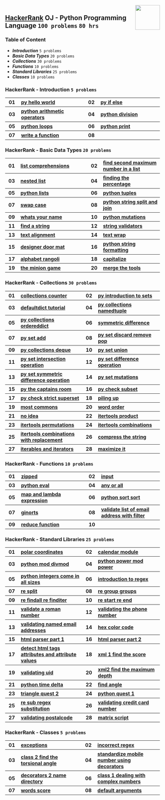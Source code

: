 <img align="right" width="80" src="https://github.com/cs-MohamedAyman/Problem-Solving-Training/blob/master/logos/hackerrank.jpg">

## [HackerRank](https://www.hackerrank.com/) OJ - Python Programming Language `100 problems` `80 hrs`

### Table of Content

- ***Introduction***                 `5 problems`
- ***Basic Data Types***             `20 problems`
- ***Collections***                 `30 problems`
- ***Functions***                     `10 problems`
- ***Standard Libraries***             `25 problems`
- ***Classes***                     `10 problems`

### HackerRank - Introduction `5 problems`

<table>
    <tbody>
        <tr>
            <th align="center" width="50px">01</th><th align="left" width="550px"><a href="https://www.hackerrank.com/challenges/py-hello-world/problem">py hello world</a></th>
            <th align="center" width="50px">02</th><th align="left" width="550px"><a href="https://www.hackerrank.com/challenges/py-if-else/problem">py if else</a></th>
        </tr>
        <tr>
            <th align="center" width="50px">03</th><th align="left" width="550px"><a href="https://www.hackerrank.com/challenges/python-arithmetic-operators/problem">python arithmetic operators</a></th>
            <th align="center" width="50px">04</th><th align="left" width="550px"><a href="https://www.hackerrank.com/challenges/python-division/problem">python division</a></th>
        </tr>
        <tr>
            <th align="center" width="50px">05</th><th align="left" width="550px"><a href="https://www.hackerrank.com/challenges/python-loops/problem">python loops</a></th>
            <th align="center" width="50px">06</th><th align="left" width="550px"><a href="https://www.hackerrank.com/challenges/python-print/problem">python print</a></th>
        </tr>
        <tr>
            <th align="center" width="50px">07</th><th align="left" width="550px"><a href="https://www.hackerrank.com/challenges/write-a-function/problem">write a function</a></th>
            <th align="center" width="50px">08</th><th align="left" width="550px"><a href=""></a></th>
        </tr>
    </tbody>
</table>

### HackerRank - Basic Data Types `20 problems`

<table>
    <tbody>
        <tr>
            <th align="center" width="50px">01</th><th align="left" width="550px"><a href="https://www.hackerrank.com/challenges/list-comprehensions/problem">list comprehensions</a></th>
            <th align="center" width="50px">02</th><th align="left" width="550px"><a href="https://www.hackerrank.com/challenges/find-second-maximum-number-in-a-list/problem">find second maximum number in a list</a></th>
        </tr>
        <tr>
            <th align="center" width="50px">03</th><th align="left" width="550px"><a href="https://www.hackerrank.com/challenges/nested-list/problem">nested list</a></th>
            <th align="center" width="50px">04</th><th align="left" width="550px"><a href="https://www.hackerrank.com/challenges/finding-the-percentage/problem">finding the percentage</a></th>
        </tr>
        <tr>
            <th align="center" width="50px">05</th><th align="left" width="550px"><a href="https://www.hackerrank.com/challenges/python-lists/problem">python lists</a></th>
            <th align="center" width="50px">06</th><th align="left" width="550px"><a href="https://www.hackerrank.com/challenges/python-tuples/problem">python tuples</a></th>
        </tr>
        <tr>
            <th align="center" width="50px">07</th><th align="left" width="550px"><a href="https://www.hackerrank.com/challenges/swap-case/problem">swap case</a></th>
            <th align="center" width="50px">08</th><th align="left" width="550px"><a href="https://www.hackerrank.com/challenges/python-string-split-and-join/problem">python string split and join</a></th>
        </tr>
        <tr>
            <th align="center" width="50px">09</th><th align="left" width="550px"><a href="https://www.hackerrank.com/challenges/whats-your-name/problem">whats your name</a></th>
            <th align="center" width="50px">10</th><th align="left" width="550px"><a href="https://www.hackerrank.com/challenges/python-mutations/problem">python mutations</a></th>
        </tr>
        <tr>
            <th align="center" width="50px">11</th><th align="left" width="550px"><a href="https://www.hackerrank.com/challenges/find-a-string/problem">find a string</a></th>
            <th align="center" width="50px">12</th><th align="left" width="550px"><a href="https://www.hackerrank.com/challenges/string-validators/problem">string validators</a></th>
        </tr>
        <tr>
            <th align="center" width="50px">13</th><th align="left" width="550px"><a href="https://www.hackerrank.com/challenges/text-alignment/problem">text alignment</a></th>
            <th align="center" width="50px">14</th><th align="left" width="550px"><a href="https://www.hackerrank.com/challenges/text-wrap/problem">text wrap</a></th>
        </tr>
        <tr>
            <th align="center" width="50px">15</th><th align="left" width="550px"><a href="https://www.hackerrank.com/challenges/designer-door-mat/problem">designer door mat</a></th>
            <th align="center" width="50px">16</th><th align="left" width="550px"><a href="https://www.hackerrank.com/challenges/python-string-formatting/problem">python string formatting</a></th>
        </tr>
        <tr>
            <th align="center" width="50px">17</th><th align="left" width="550px"><a href="https://www.hackerrank.com/challenges/alphabet-rangoli/problem">alphabet rangoli</a></th>
            <th align="center" width="50px">18</th><th align="left" width="550px"><a href="https://www.hackerrank.com/challenges/capitalize/problem">capitalize</a></th>
        </tr>
        <tr>
            <th align="center" width="50px">19</th><th align="left" width="550px"><a href="https://www.hackerrank.com/challenges/the-minion-game/problem">the minion game</a></th>
            <th align="center" width="50px">20</th><th align="left" width="550px"><a href="https://www.hackerrank.com/challenges/merge-the-tools/problem">merge the tools</a></th>
        </tr>
    </tbody>
</table>

### HackerRank - Collections `30 problems`

<table>
    <tbody>
        <tr>
            <th align="center" width="50px">01</th><th align="left" width="550px"><a href="https://www.hackerrank.com/challenges/collections-counter/problem">collections counter</a></th>
            <th align="center" width="50px">02</th><th align="left" width="550px"><a href="https://www.hackerrank.com/challenges/py-introduction-to-sets/problem">py introduction to sets</a></th>
        </tr>
        <tr>
            <th align="center" width="50px">03</th><th align="left" width="550px"><a href="https://www.hackerrank.com/challenges/defaultdict-tutorial/problem">defaultdict tutorial</a></th>
            <th align="center" width="50px">04</th><th align="left" width="550px"><a href="https://www.hackerrank.com/challenges/py-collections-namedtuple/problem">py collections namedtuple</a></th>
        </tr>
        <tr>
            <th align="center" width="50px">05</th><th align="left" width="550px"><a href="https://www.hackerrank.com/challenges/py-collections-ordereddict/problem">py collections ordereddict</a></th>
            <th align="center" width="50px">06</th><th align="left" width="550px"><a href="https://www.hackerrank.com/challenges/symmetric-difference/problem">symmetric difference</a></th>
        </tr>
        <tr>
            <th align="center" width="50px">07</th><th align="left" width="550px"><a href="https://www.hackerrank.com/challenges/py-set-add/problem">py set add</a></th>
            <th align="center" width="50px">08</th><th align="left" width="550px"><a href="https://www.hackerrank.com/challenges/py-set-discard-remove-pop/problem">py set discard remove pop</a></th>
        </tr>
        <tr>
            <th align="center" width="50px">09</th><th align="left" width="550px"><a href="https://www.hackerrank.com/challenges/py-collections-deque/problem">py collections deque</a></th>
            <th align="center" width="50px">10</th><th align="left" width="550px"><a href="https://www.hackerrank.com/challenges/py-set-union/problem">py set union</a></th>
        </tr>
        <tr>
            <th align="center" width="50px">11</th><th align="left" width="550px"><a href="https://www.hackerrank.com/challenges/py-set-intersection-operation/problem">py set intersection operation</a></th>
            <th align="center" width="50px">12</th><th align="left" width="550px"><a href="https://www.hackerrank.com/challenges/py-set-difference-operation/problem">py set difference operation</a></th>
        </tr>
        <tr>
            <th align="center" width="50px">13</th><th align="left" width="550px"><a href="https://www.hackerrank.com/challenges/py-set-symmetric-difference-operation/problem">py set symmetric difference operation</a></th>
            <th align="center" width="50px">14</th><th align="left" width="550px"><a href="https://www.hackerrank.com/challenges/py-set-mutations/problem">py set mutations</a></th>
        </tr>
        <tr>
            <th align="center" width="50px">15</th><th align="left" width="550px"><a href="https://www.hackerrank.com/challenges/py-the-captains-room/problem">py the captains room</a></th>
            <th align="center" width="50px">16</th><th align="left" width="550px"><a href="https://www.hackerrank.com/challenges/py-check-subset/problem">py check subset</a></th>
        </tr>
        <tr>
            <th align="center" width="50px">17</th><th align="left" width="550px"><a href="https://www.hackerrank.com/challenges/py-check-strict-superset/problem">py check strict superset</a></th>
            <th align="center" width="50px">18</th><th align="left" width="550px"><a href="https://www.hackerrank.com/challenges/piling-up/problem">piling up</a></th>
        </tr>
        <tr>
            <th align="center" width="50px">19</th><th align="left" width="550px"><a href="https://www.hackerrank.com/challenges/most-commons/problem">most commons</a></th>
            <th align="center" width="50px">20</th><th align="left" width="550px"><a href="https://www.hackerrank.com/challenges/word-order/problem">word order</a></th>
        </tr>
        <tr>
            <th align="center" width="50px">21</th><th align="left" width="550px"><a href="https://www.hackerrank.com/challenges/no-idea/problem">no idea</a></th>
            <th align="center" width="50px">22</th><th align="left" width="550px"><a href="https://www.hackerrank.com/challenges/itertools-product/problem">itertools product</a></th>
        </tr>
        <tr>
            <th align="center" width="50px">23</th><th align="left" width="550px"><a href="https://www.hackerrank.com/challenges/itertools-permutations/problem">itertools permutations</a></th>
            <th align="center" width="50px">24</th><th align="left" width="550px"><a href="https://www.hackerrank.com/challenges/itertools-combinations/problem">itertools combinations</a></th>
        </tr>
        <tr>
            <th align="center" width="50px">25</th><th align="left" width="550px"><a href="https://www.hackerrank.com/challenges/itertools-combinations-with-replacement/problem">itertools combinations with replacement</a></th>
            <th align="center" width="50px">26</th><th align="left" width="550px"><a href="https://www.hackerrank.com/challenges/compress-the-string/problem">compress the string</a></th>
        </tr>
        <tr>
            <th align="center" width="50px">27</th><th align="left" width="550px"><a href="https://www.hackerrank.com/challenges/iterables-and-iterators/problem">iterables and iterators</a></th>
            <th align="center" width="50px">28</th><th align="left" width="550px"><a href="https://www.hackerrank.com/challenges/maximize-it/problem">maximize it</a></th>
        </tr>
    </tbody>
</table>

### HackerRank - Functions `10 problems`

<table>
    <tbody>
        <tr>
            <th align="center" width="50px">01</th><th align="left" width="550px"><a href="https://www.hackerrank.com/challenges/zipped/problem">zipped</a></th>
            <th align="center" width="50px">02</th><th align="left" width="550px"><a href="https://www.hackerrank.com/challenges/input/problem">input</a></th>
        </tr>
        <tr>
            <th align="center" width="50px">03</th><th align="left" width="550px"><a href="https://www.hackerrank.com/challenges/python-eval/problem">python eval</a></th>
            <th align="center" width="50px">04</th><th align="left" width="550px"><a href="https://www.hackerrank.com/challenges/any-or-all/problem">any or all</a></th>
        </tr>
        <tr>
            <th align="center" width="50px">05</th><th align="left" width="550px"><a href="https://www.hackerrank.com/challenges/map-and-lambda-expression/problem">map and lambda expression</a></th>
            <th align="center" width="50px">06</th><th align="left" width="550px"><a href="https://www.hackerrank.com/challenges/python-sort-sort/problem">python sort sort</a></th>
        </tr>
        <tr>
            <th align="center" width="50px">07</th><th align="left" width="550px"><a href="https://www.hackerrank.com/challenges/ginorts/problem">ginorts</a></th>
            <th align="center" width="50px">08</th><th align="left" width="550px"><a href="https://www.hackerrank.com/challenges/validate-list-of-email-address-with-filter/problem">validate list of email address with filter</a></th>
        </tr>
        <tr>
            <th align="center" width="50px">09</th><th align="left" width="550px"><a href="https://www.hackerrank.com/challenges/reduce-function/problem">reduce function</a></th>
            <th align="center" width="50px">10</th><th align="left" width="550px"><a href=""></a></th>
        </tr>
    </tbody>
</table>

### HackerRank - Standard Libraries `25 problems`

<table>
    <tbody>
        <tr>
            <th align="center" width="50px">01</th><th align="left" width="550px"><a href="https://www.hackerrank.com/challenges/polar-coordinates/problem">polar coordinates</a></th>
            <th align="center" width="50px">02</th><th align="left" width="550px"><a href="https://www.hackerrank.com/challenges/calendar-module/problem">calendar module</a></th>
        </tr>
        <tr>
            <th align="center" width="50px">03</th><th align="left" width="550px"><a href="https://www.hackerrank.com/challenges/python-mod-divmod/problem">python mod divmod</a></th>
            <th align="center" width="50px">04</th><th align="left" width="550px"><a href="https://www.hackerrank.com/challenges/python-power-mod-power/problem">python power mod power</a></th>
        </tr>
        <tr>
            <th align="center" width="50px">05</th><th align="left" width="550px"><a href="https://www.hackerrank.com/challenges/python-integers-come-in-all-sizes/problem">python integers come in all sizes</a></th>
            <th align="center" width="50px">06</th><th align="left" width="550px"><a href="https://www.hackerrank.com/challenges/introduction-to-regex/problem">introduction to regex</a></th>
        </tr>
        <tr>
            <th align="center" width="50px">07</th><th align="left" width="550px"><a href="https://www.hackerrank.com/challenges/re-split/problem">re split</a></th>
            <th align="center" width="50px">08</th><th align="left" width="550px"><a href="https://www.hackerrank.com/challenges/re-group-groups/problem">re group groups</a></th>
        </tr>
        <tr>
            <th align="center" width="50px">09</th><th align="left" width="550px"><a href="https://www.hackerrank.com/challenges/re-findall-re-finditer/problem">re findall re finditer</a></th>
            <th align="center" width="50px">10</th><th align="left" width="550px"><a href="https://www.hackerrank.com/challenges/re-start-re-end/problem">re start re end</a></th>
        </tr>
        <tr>
            <th align="center" width="50px">11</th><th align="left" width="550px"><a href="https://www.hackerrank.com/challenges/validate-a-roman-number/problem">validate a roman number</a></th>
            <th align="center" width="50px">12</th><th align="left" width="550px"><a href="https://www.hackerrank.com/challenges/validating-the-phone-number/problem">validating the phone number</a></th>
        </tr>
        <tr>
            <th align="center" width="50px">13</th><th align="left" width="550px"><a href="https://www.hackerrank.com/challenges/validating-named-email-addresses/problem">validating named email addresses</a></th>
            <th align="center" width="50px">14</th><th align="left" width="550px"><a href="https://www.hackerrank.com/challenges/hex-color-code/problem">hex color code</a></th>
        </tr>
        <tr>
            <th align="center" width="50px">15</th><th align="left" width="550px"><a href="https://www.hackerrank.com/challenges/html-parser-part-1/problem">html parser part 1</a></th>
            <th align="center" width="50px">16</th><th align="left" width="550px"><a href="https://www.hackerrank.com/challenges/html-parser-part-2/problem">html parser part 2</a></th>
        </tr>
        <tr>
            <th align="center" width="50px">17</th><th align="left" width="550px"><a href="https://www.hackerrank.com/challenges/detect-html-tags-attributes-and-attribute-values/problem">detect html tags attributes and attribute values</a></th>
            <th align="center" width="50px">18</th><th align="left" width="550px"><a href="https://www.hackerrank.com/challenges/xml-1-find-the-score/problem">xml 1 find the score</a></th>
        </tr>
        <tr>
            <th align="center" width="50px">19</th><th align="left" width="550px"><a href="https://www.hackerrank.com/challenges/validating-uid/problem">validating uid</a></th>
            <th align="center" width="50px">20</th><th align="left" width="550px"><a href="https://www.hackerrank.com/challenges/xml2-find-the-maximum-depth/problem">xml2 find the maximum depth</a></th>
        </tr>
        <tr>
            <th align="center" width="50px">21</th><th align="left" width="550px"><a href="https://www.hackerrank.com/challenges/python-time-delta/problem">python time delta</a></th>
            <th align="center" width="50px">22</th><th align="left" width="550px"><a href="https://www.hackerrank.com/challenges/find-angle/problem">find angle</a></th>
        </tr>
        <tr>
            <th align="center" width="50px">23</th><th align="left" width="550px"><a href="https://www.hackerrank.com/challenges/triangle-quest-2/problem">triangle quest 2</a></th>
            <th align="center" width="50px">24</th><th align="left" width="550px"><a href="https://www.hackerrank.com/challenges/python-quest-1/problem">python quest 1</a></th>
        </tr>
        <tr>
            <th align="center" width="50px">25</th><th align="left" width="550px"><a href="https://www.hackerrank.com/challenges/re-sub-regex-substitution/problem">re sub regex substitution</a></th>
            <th align="center" width="50px">26</th><th align="left" width="550px"><a href="https://www.hackerrank.com/challenges/validating-credit-card-number/problem">validating credit card number</a></th>
        </tr>
        <tr>
            <th align="center" width="50px">27</th><th align="left" width="550px"><a href="https://www.hackerrank.com/challenges/validating-postalcode/problem">validating postalcode</a></th>
            <th align="center" width="50px">28</th><th align="left" width="550px"><a href="https://www.hackerrank.com/challenges/matrix-script/problem">matrix script</a></th>
        </tr>
    </tbody>
</table>

### HackerRank - Classes `5 problems`

<table>
    <tbody>
        <tr>
            <th align="center" width="50px">01</th><th align="left" width="550px"><a href="https://www.hackerrank.com/challenges/exceptions/problem">exceptions</a></th>
            <th align="center" width="50px">02</th><th align="left" width="550px"><a href="https://www.hackerrank.com/challenges/incorrect-regex/problem">incorrect regex</a></th>
        </tr>
        <tr>
            <th align="center" width="50px">03</th><th align="left" width="550px"><a href="https://www.hackerrank.com/challenges/class-2-find-the-torsional-angle/problem">class 2 find the torsional angle</a></th>
            <th align="center" width="50px">04</th><th align="left" width="550px"><a href="https://www.hackerrank.com/challenges/standardize-mobile-number-using-decorators/problem">standardize mobile number using decorators</a></th>
        </tr>
        <tr>
            <th align="center" width="50px">05</th><th align="left" width="550px"><a href="https://www.hackerrank.com/challenges/decorators-2-name-directory/problem">decorators 2 name directory</a></th>
            <th align="center" width="50px">06</th><th align="left" width="550px"><a href="https://www.hackerrank.com/challenges/class-1-dealing-with-complex-numbers/problem">class 1 dealing with complex numbers</a></th>
        </tr>
        <tr>
            <th align="center" width="50px">07</th><th align="left" width="550px"><a href="https://www.hackerrank.com/challenges/words-score/problem">words score</a></th>
            <th align="center" width="50px">08</th><th align="left" width="550px"><a href="https://www.hackerrank.com/challenges/default-arguments/problem">default arguments</a></th>
        </tr>
    </tbody>
</table>
